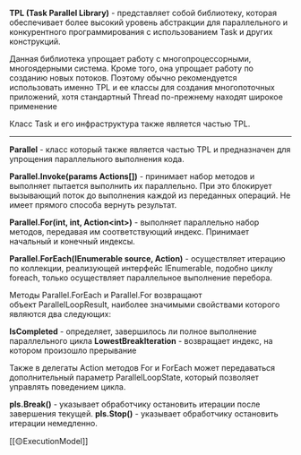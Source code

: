 **TPL (Task Parallel Library)** - представляет собой библиотеку, которая обеспечивает более высокий уровень абстракции для параллельного и конкурентного программирования с использованием Task и других конструкций.

Данная библиотека упрощает работу с многопроцессорными, многоядерными система. Кроме того, она упрощает работу по созданию новых потоков. Поэтому обычно рекомендуется использовать именно TPL и ее классы для создания многопоточных приложений, хотя стандартный Thread по-прежнему находят широкое применение

Класс Task и его инфраструктура также является частью TPL.

---

**Parallel** - класс который также является частью TPL и предназначен для упрощения параллельного выполнения кода.

**Parallel.Invoke(params Actions[])** - принимает набор методов и выполняет пытается выполнить их параллельно. При это блокирует вызывающий поток до выполнения каждой из переданных операций. Не имеет прямого способа вернуть результат.

**Parallel.For(int, int, Action\<int>)** - выполняет параллельно набор методов, передавая им соответствующий индекс. Принимает начальный и конечный индексы. 

**Parallel.ForEach(IEnumerable source, Action)** - осуществляет итерацию по коллекции, реализующей интерфейс IEnumerable, подобно циклу foreach, только осуществляет параллельное выполнение перебора.

Методы Parallel.ForEach и Parallel.For возвращают объект ParallelLoopResult, наиболее значимыми свойствами которого являются два следующих:

**IsCompleted** - определяет, завершилось ли полное выполнение параллельного цикла
**LowestBreakIteration** - возвращает индекс, на котором произошло прерывание

Также в делегаты Action методов For и ForEach может передаваться дополнительный параметр ParallelLoopState, который позволяет управлять поведением цикла.

**pls.Break()** - указывает обработчику остановить итерации после завершения текущей.
**pls.Stop()** -  указывает обработчику остановить итерации немедленно.

[[🟡ExecutionModel]]


